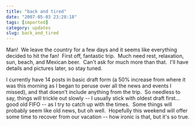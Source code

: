 ```yaml
---
title: "back and tired"
date: "2007-05-03 23:28:18"
tags: [imported]
category: updates
slug: back_and_tired
---
```

	
Man!  We leave the country for a few days and it seems like everything decided to hit the fan!  First off, fantastic trip.  Much need rest, relaxation, sun, beach, and Mexican beer.  Can't ask for much more than that.  I'll have details and pictures later, so stay tuned.

I currently have 14 posts in basic draft form (a 50% increase from where it was this morning as I began to peruse over all the news and events I missed), and that doesn't include anything from the trip.  So needless to say, things will trickle out slowly -- I usually stick with oldest draft first... good old FIFO -- as I try to catch up with the times.  Some things will probably seem like old news, but oh well.  Hopefully this weekend will offer some time to recover from our vacation -- how ironic is that, but it's so true.
